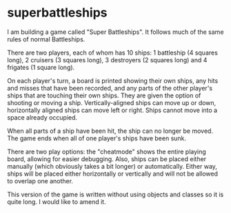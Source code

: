 # superbattleships

I am building a game called "Super Battleships". It follows much of the same rules of normal Battleships.

There are two players, each of whom has 10 ships: 1 battleship (4 squares long), 2 cruisers (3 squares long), 3 destroyers (2 squares long) and 4 frigates (1 square long).

On each player's turn, a board is printed showing their own ships, any hits and misses that have been recorded, and any parts of the other player's ships that are touching their own ships. They are given the option of shooting or moving a ship. Vertically-aligned ships can move up or down, horizontally aligned ships can move left or right. Ships cannot move into a space already occupied.

When all parts of a ship have been hit, the ship can no longer be moved. The game ends when all of one player's ships have been sunk.

There are two play options: the "cheatmode" shows the entire playing board, allowing for easier debugging. Also, ships can be placed either manually (which obviously takes a bit longer) or automatically. Either way, ships will be placed either horizontally or vertically and will not be allowed to overlap one another.

This version of the game is written without using objects and classes so it is quite long. I would like to amend it.
